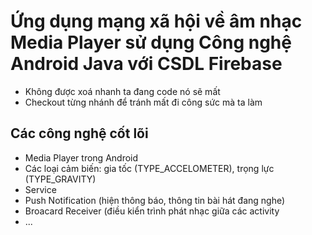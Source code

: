 # Ứng dụng mạng xã hội về âm nhạc Media Player sử dụng Công nghệ Android Java với CSDL Firebase
- Không được xoá nhanh ta đang code nó sẽ mất
- Checkout từng nhánh để tránh mất đi công sức mà ta làm
## Các công nghệ cốt lõi
- Media Player trong Android
- Các loại cảm biến: gia tốc (TYPE_ACCELOMETER), trọng lực (TYPE_GRAVITY)
- Service
- Push Notification (hiện thông báo, thông tin bài hát đang nghe)
- Broacard Receiver (điều kiển trình phát nhạc giữa các activity
- ...

